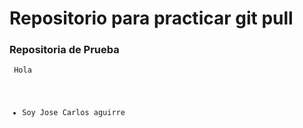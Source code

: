 # Repositorio para practicar git pull

### Repositoria de Prueba

<Code js > Hola

- Soy Jose Carlos aguirre
